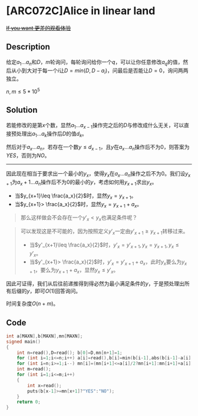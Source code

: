 # [ARC072C]Alice in linear land
[~~If you want 更差的观看体验~~](https://blog.csdn.net/xmr_pursue_dreams/article/details/111823897)
## Description
给定$a_1...a_n$和$D$，$m$轮询问，每轮询问给你一个$q$，可以让你任意修改$a_q$的值，然后从小到大对于每一个$i$让$D=min(D,D-a_i)$，问最后是否能让$D=0$，询问两两独立。

$n,m\leq 5*10^5$
## Solution
若能修改的是第$x$个数，显然$a_1...a_{x-1}$操作完之后的$D$与修改成什么无关，可以直接预处理出$a_1...a_k$操作后$D$的值$d_k$。

然后对于$a_x...a_n$，若存在一个数$y\leq d_{x-1}$，且$y$在$a_x...a_n$操作后不为$0$，则答案为$YES$，否则为$NO$。

---

因此现在相当于要求出一个最小的$y_x$，使得$y_x$在$a_x...a_n$操作之后不为$0$。我们设$y_{x+1}$为$a_x+1...a_n$操作后不为$0$的最小的$y$，考虑如何用$y_{x+1}$求出$y_x$。

- 当$y_{x+1}\leq \frac{a_x}{2}$时，显然$y_x=y_{x+1}$。
- 当$y_{x+1}> \frac{a_x}{2}$时，显然$y_x=y_{x+1}+a_x$。

> 那么这样做会不会存在一个$y'_x<y_x$也满足条件呢？

>可以发现这是不可能的，因为按照定义$y'_{x}$一定由$y'_{x+1}\geq y_{x+1}$转移过来。
> - 当$y'_{x+1}\leq \frac{a_x}{2}$时，$y'_x=y'_{x+1},y_x=y_{x+1},y_x\leq y'_x$。
> - 当$y'_{x+1}> \frac{a_x}{2}$时，$y'_x=y'_{x+1}+a_x$，此时$y_x$要么为$y_{x+1}$，要么为$y_{x+1}+a_x$，显然$y_x\leq y'_x$。

因此可证得，我们从后往前递推得到得必然为最小满足条件的$y$，于是预处理出所有后缀的$y$，即可$O(1)$回答询问。

时间复杂度$O(n+m)$。
## Code
```cpp
int a[MAXN],b[MAXN],mn[MAXN];
signed main()
{
	int n=read(),D=read(); b[0]=D,mn[n+1]=1;
	for (int i=1;i<=n;i++) a[i]=read(),b[i]=min(b[i-1],abs(b[i-1]-a[i]));
	for (int i=n;i>=1;i--) mn[i]=(mn[i+1]<=a[i]/2?mn[i+1]:mn[i+1]+a[i]);
	int m=read();
	for (int i=1;i<=m;i++)
	{
		int x=read();
		puts(b[x-1]>=mn[x+1]?"YES":"NO");
	}
	return 0;
}
```
